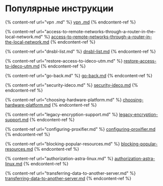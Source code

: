 # Популярные инструкции

{% content-ref url="vpn .md" %}
[vpn .md](vpn/README.md)
{% endcontent-ref %}

{% content-ref url="access-to-remote-networks-through-a-router-in-the-local-network.md" %}
[access-to-remote-networks-through-a-router-in-the-local-network.md](access-to-remote-networks-through-a-router-in-the-local-network.md)
{% endcontent-ref %}

{% content-ref url="dnsbl-list.md" %}
[dnsbl-list.md](dnsbl-list.md)
{% endcontent-ref %}

{% content-ref url="restore-access-to-ideco-utm.md" %}
[restore-access-to-ideco-utm.md](restore-access-to-ideco-utm.md)
{% endcontent-ref %}

{% content-ref url="go-back.md" %}
[go-back.md](go-back.md)
{% endcontent-ref %}

{% content-ref url="security-ideco.md" %}
[security-ideco.md](security-ideco.md)
{% endcontent-ref %}

{% content-ref url="choosing-hardware-platform.md" %}
[choosing-hardware-platform.md](choosing-hardware-platform.md)
{% endcontent-ref %}

{% content-ref url="legacy-encryption-support.md" %}
[legacy-encryption-support.md](legacy-encryption-support.md)
{% endcontent-ref %}

{% content-ref url="configuring-proxifier.md" %}
[configuring-proxifier.md](configuring-proxifier.md)
{% endcontent-ref %}

{% content-ref url="blocking-popular-resources.md" %}
[blocking-popular-resources.md](blocking-popular-resources.md)
{% endcontent-ref %}

{% content-ref url="authorization-astra-linux.md" %}
[authorization-astra-linux.md](authorization-astra-linux.md)
{% endcontent-ref %}

{% content-ref url="transferring-data-to-another-server.md" %}
[transferring-data-to-another-server.md](transferring-data-to-another-server.md)
{% endcontent-ref %}
